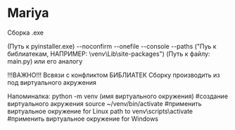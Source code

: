 # Mariya


Сборка .exe

(Путь к pyinstaller.exe) --noconfirm --onefile --console --paths ("Пуь к библиатекам, НАПРИМЕР: \venv\Lib\site-packages") (Путь к файлу: main.py) или его аналогу


!!!ВАЖНО!!!
Всвязи с конфликтом БИБЛИАТЕК 
Сборку производить из под виртуального акружения

Напоминалка: 
python -m venv (имя виртуального окружения)   #создание виртуального акружения
source ~/venv/bin/activate                    #применить виртуальное окружение for Linux
path to venv\scripts\activate                 #применить виртуальное окружение for Windows
